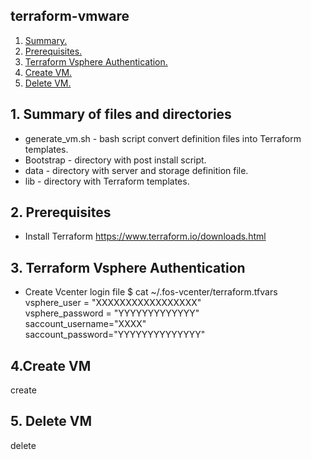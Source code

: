 ## terraform-vmware

1. [ Summary. ](#desc)
2. [ Prerequisites. ](#pre)
3. [ Terraform Vsphere Authentication. ](#authentication)
4. [ Create VM. ](#create)
5. [ Delete VM. ](#delete)

<a name="desc"></a>
## 1. Summary of files and directories
* generate_vm.sh - bash script convert definition files into Terraform templates.
* Bootstrap - directory with post install script.
* data - directory with server and storage definition file.
* lib - directory with Terraform templates.

<a name="pre"></a>
## 2. Prerequisites
* Install Terraform https://www.terraform.io/downloads.html

<a name="authentication"></a>
## 3. Terraform Vsphere Authentication
- Create Vcenter login file
$ cat ~/.fos-vcenter/terraform.tfvars  
vsphere_user = "XXXXXXXXXXXXXXXXX"    
vsphere_password = "YYYYYYYYYYYYY"    
saccount_username="XXXX"    
saccount_password="YYYYYYYYYYYYYY"    

<a name="create"></a>
## 4.Create VM

create

<a name="delete"></a>
## 5. Delete VM

delete
